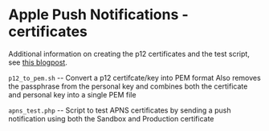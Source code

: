 Apple Push Notifications - certificates
=======================================

Additional information on creating the p12 certificates and the test script, see [this blogpost][post].

`p12_to_pem.sh` -- Convert a p12 certifcate/key into PEM format
	Also removes the passphrase from the personal key and combines both the certificate and personal key into a single PEM file

`apns_test.php` -- Script to test APNS certificates by sending a push notification using both the Sandbox and Production certificate

[post]: http://sharedmemorydump.net/renewing-apns-certificates-ios